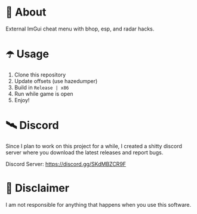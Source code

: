 # 👾 About
External ImGui cheat menu with bhop, esp, and radar hacks.

# ☂️ Usage
1. Clone this repository
2. Update offsets (use hazedumper)
3. Build in `Release | x86`
4. Run while game is open
5. Enjoy!

# 🛰 Discord
Since I plan to work on this project for a while, I created a shitty discord server where you download the latest releases and report bugs.

Discord Server: https://discord.gg/SKdMBZCR9F

# 🗿 Disclaimer
I am not responsible for anything that happens when you use this software.
